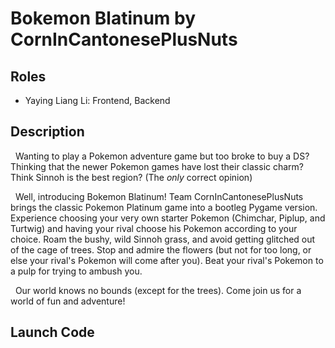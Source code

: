 # Bokemon Blatinum by CornInCantonesePlusNuts

## Roles
- Yaying Liang Li: Frontend, Backend

## Description
&nbsp; Wanting to play a Pokemon adventure game but too broke to buy a DS? Thinking that the newer Pokemon games have lost their classic charm? Think Sinnoh is the best region? (The _only_ correct opinion) <br>
    
&nbsp; Well, introducing Bokemon Blatinum! Team CornInCantonesePlusNuts brings the classic Pokemon Platinum game into a bootleg Pygame version. Experience choosing your very own starter Pokemon (Chimchar, Piplup, and Turtwig) and having your rival choose his Pokemon according to your choice. Roam the bushy, wild Sinnoh grass, and avoid getting glitched out of the cage of trees. Stop and admire the flowers (but not for too long, or else your rival's Pokemon will come after you). Beat your rival's Pokemon to a pulp for trying to ambush you. <br>
    
&nbsp; Our world knows no bounds (except for the trees). Come join us for a world of fun and adventure!

## Launch Code
